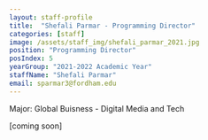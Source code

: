 ```yaml
---
layout: staff-profile
title:  "Shefali Parmar - Programming Director"
categories: [staff]
image: /assets/staff_img/shefali_parmar_2021.jpg
position: "Programming Director"
posIndex: 5
yearGroup: "2021-2022 Academic Year"
staffName: "Shefali Parmar"
email: sparmar3@fordham.edu
---
```


Major: Global Buisness - Digital Media and Tech

[coming soon]